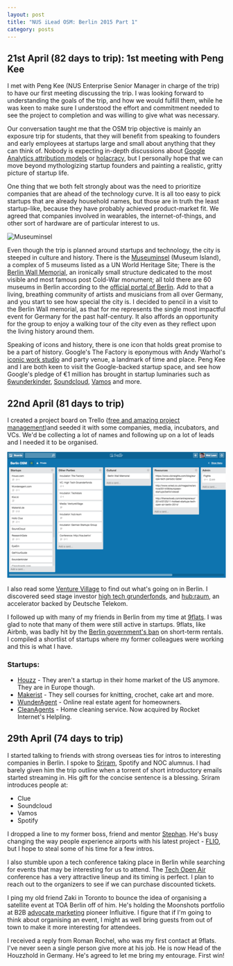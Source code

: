 ```yaml
---
layout: post
title: "NUS iLead OSM: Berlin 2015 Part 1"
category: posts
---
```

## 21st April (82 days to trip): 1st meeting with Peng Kee
I met with Peng Kee (NUS Enterprise Senior Manager in charge of the trip) to have our first meeting discussing the trip. I was looking forward to understanding the goals of the trip, and how we would fulfill them, while he was keen to make sure I understood the effort and commitment needed to see the project to completion and was willing to give what was necessary.

Our conversation taught me that the OSM trip objective is mainly an exposure trip for students, that they will benefit from speaking to founders and early employees at startups large and small about anything that they can think of. Nobody is expecting in-depth discussions about [Google Analytics attribution models](https://support.google.com/analytics/answer/1665189) or [holacracy](http://qz.com/370616/internal-memo-zappos-is-offering-severance-to-employees-who-arent-all-in-with-holacracy/), but I personally hope that we can move beyond mythologizing startup founders and painting a realistic, gritty picture of startup life.

One thing that we both felt strongly about was the need to prioritize companies that are ahead of the technology curve. It is all too easy to pick startups that are already household names, but those are in truth the least startup-like, because they have probably achieved product-market fit. We agreed that companies involved in wearables, the internet-of-things, and other sort of hardware are of particular interest to us.

![Museuminsel](http://upload.wikimedia.org/wikipedia/commons/thumb/6/6f/Bodemuseum_und_Museumsinsel.jpg/640px-Bodemuseum_und_Museumsinsel.jpg)

Even though the trip is planned around startups and technology, the city is steeped in culture and history. There is the [Museuminsel](https://www.berlin.de/orte/sehenswuerdigkeiten/museumsinsel/index.en.php) (Museum Island), a complex of 5 museums listed as a UN World Heritage Site; There is the [Berlin Wall Memorial](http://www.berlin.de/mauer/gedenkstaetten/berliner_mauer/index.en.php), an ironically small structure dedicated to the most visible and most famous post Cold-War monument; all told there are 60 museums in Berlin according to the [official portal of Berlin](http://www.berlin.de). Add to that a living, breathing community of artists and musicians from all over Germany, and you start to see how special the city is. I decided to pencil in a visit to the Berlin Wall memorial, as that for me represents the single most impactful event for Germany for the past half-century. It also affords an opportunity for the group to enjoy a walking tour of the city even as they reflect upon the living history around them.

Speaking of icons and history, there is one icon that holds great promise to be a part of history.
Google's The Factory is eponymous with Andy Warhol's [iconic work studio](https://en.wikipedia.org/wiki/The_Factory) and party venue, a landmark of time and place. Peng Kee and I are both keen to visit the Google-backed startup space, and see how Google's pledge of €1 million has brought in startup luminaries such as [6wunderkinder](http://www.6wunderkinder.com/), [Soundcloud](http://www.soundcloud.com), [Vamos](http://www.getvamos.com) and more.


## 22nd April (81 days to trip)
I created a project board on Trello ([free and amazing project management](https://https://trello.com/ngweileen/recommend))and seeded it with some companies, media, incubators, and VCs. We'd be collecting a lot of names and following up on a lot of leads and I needed it to be organised.

![Trello](/images/Trello%20Berlin%20OSM.png)

I also read some [Venture Village](http://www.venturevillage.eu) to find out what's going on in Berlin. I discovered seed stage investor [high tech grunderfonds](http://www.en.high-tech-gruenderfonds.de/), and [hub:raum](https://www.hubraum.com/), an accelerator backed by Deutsche Telekom.

I followed up with many of my friends in Berlin from my time at [9flats](http://www.9flats.com). I was glad to note that many of them were still active in startups. 9flats, like Airbnb, was badly hit by the [Berlin government's ban](http://thenextweb.com/insider/2013/11/26/airbnb-competitor-9flats-closes-berlin-operations-short-term-rentals-ban-german-capital/) on short-term rentals. I compiled a shortlist of startups where my former colleagues were working and this is what I have.

### Startups:

- [Houzz](http://www.houzz.com) - They aren't a startup in their home market of the US anymore. They are in Europe though.
- [Makerist](http://www.makerist.de) - They sell courses for knitting, crochet, cake art and more.
- [WunderAgent](http://www.wunderagent.com) - Online real estate agent for homeowners.
- [CleanAgents](http://www.cleanagent.com) - Home cleaning service. Now acquired by Rocket Internet's Helpling.


## 29th April (74 days to trip)
I started talking to friends with strong overseas ties for intros to interesting companies in Berlin. I spoke to [Sriram](http://www.linkedin.com/in/sriramkrishnan), Spotify and NOC alumnus. I had barely given him the trip outline when a torrent of short introductory emails started streaming in. His gift for the concise sentence is a blessing. Sriram introduces people at:

- Clue
- Soundcloud
- Vamos
- Spotify

I dropped a line to my former boss, friend and mentor [Stephan](http://www.stephan-uhrenbacher.com). He's busy changing the way people experience airports with his latest project - [FLIO](http://www.getflio.com), but I hope to steal some of his time for a few intros.

I also stumble upon a tech conference taking place in Berlin while searching for events that may be interesting for us to attend. The [Tech Open Air](htt[://toa.berlin]) conference has a very attractive lineup and its timing is perfect. I plan to reach out to the organizers to see if we can purchase discounted tickets.

I ping my old friend Zaki in Toronto to bounce the idea of organising a satellite event at TOA Berlin off of him. He's holding the Moonshots portfolio at B2B [advocate marketing](http://www.influitive.com) pioneer Influitive. I figure that if I'm going to think about organising an event, I might as well bring guests from out of town to make it more interesting for attendees.

I received a reply from Roman Rochel, who was my first contact at 9flats. I've never seen a single person give more at his job. He is now Head of the Houzzhold in Germany. He's agreed to let me bring my entourage. First win!
